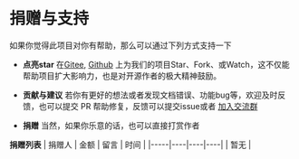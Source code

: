 <script setup>
const previewSrcList = ['/image/reward.png']
</script>

# 捐赠与支持

如果你觉得此项目对你有帮助，那么可以通过下列方式支持一下

- **点亮star** 在[Gitee](https://gitee.com/sun-xiaohan/xh-admin-frontend),
  [Github](https://github.com/Alixhan/xh-admin-frontend)
  上为我们的项目Star、Fork、或Watch，这不仅能帮助项目扩大影响力，也是对开源作者的极大精神鼓励。
- **贡献与建议** 若你有更好的想法或者发现文档错误、功能bug等，欢迎及时反馈，也可以提交 PR
  帮助修复，反馈可以提交issue或者 [加入交流群](/guide/join-group)
- **捐赠** 当然，如果你乐意的话，也可以直接打赏作者

  <el-image style="max-width: 300px; width: 100%;" :src="previewSrcList[0]" :preview-src-list="previewSrcList" fit="
  cover" :initial-index="0" alt="" />

**捐赠列表**
| 捐赠人 | 金额 | 留言 | 时间 |
|-----|----|----|----|
| 暂无  |
